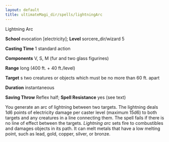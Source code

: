 ```yaml
---
layout: default
title: ultimateMagi_dir/spells/lightningArc
---
```

Lightning Arc

**School** evocation [electricity]; **Level** sorcere_dir/wizard 5

**Casting Time** 1 standard action

**Components** V, S, M (fur and two glass figurines)

**Range** long (400 ft. + 40 ft./level)

**Target** s two creatures or objects which must be no more than 60 ft. apart

**Duration** instantaneous

**Saving Throw** Reflex half; **Spell Resistance** yes (see text)

You generate an arc of lightning between two targets. The lightning deals 1d6 points of electricity damage per caster level (maximum 15d6) to both targets and any creatures in a line connecting them. The spell fails if there is no line of effect between the targets. _Lightning arc_ sets fire to combustibles and damages objects in its path. It can melt metals that have a low melting point, such as lead, gold, copper, silver, or bronze.

